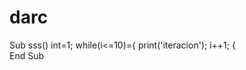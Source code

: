 # darc
Sub sss()
int=1;
while(i<=10)={ 
print('iteracion');
i++1; 
{                             
End Sub
